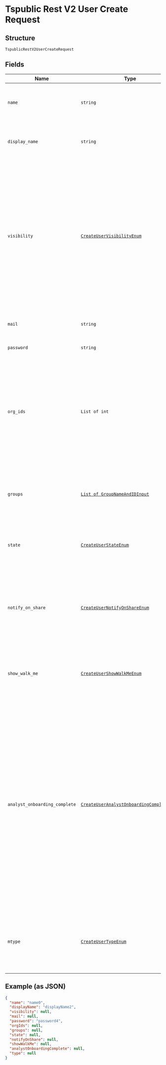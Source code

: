 
# Tspublic Rest V2 User Create Request

## Structure

`TspublicRestV2UserCreateRequest`

## Fields

| Name | Type | Tags | Description |
|  --- | --- | --- | --- |
| `name` | `string` | Required | Name of the user account. The username string must be unique. |
| `display_name` | `string` | Required | A display name string for the user, usually their first and last name. |
| `visibility` | [`CreateUserVisibilityEnum`](../../doc/models/create-user-visibility-enum.md) | Optional | Visibility of the user. The visibility attribute is set to DEFAULT when creating a user.<br><br>The DEFAULT attribute makes a user visible to other users and user groups, and thus allows them to share objects.<br>**Default**: `'DEFAULT'` |
| `mail` | `string` | Optional | Email id associated with the user account |
| `password` | `string` | Required | Password for the user account. |
| `org_ids` | `List of int` | Optional | This is applicable only if organization feature is enabled in the cluster.<br><br>Array of org identifiers. If no value is provided, the organization associated with the login session is considered. |
| `groups` | [`List of GroupNameAndIDInput`](../../doc/models/group-name-and-id-input.md) | Optional | A JSON array of group names or GUIDs or both. When both are given then id is considered |
| `state` | [`CreateUserStateEnum`](../../doc/models/create-user-state-enum.md) | Optional | Status of user account. acitve or inactive.<br>**Default**: `'ACTIVE'` |
| `notify_on_share` | [`CreateUserNotifyOnShareEnum`](../../doc/models/create-user-notify-on-share-enum.md) | Optional | User preference for receiving email notifications when another ThoughtSpot user shares answers or pinboards.<br>**Default**: `'true'` |
| `show_walk_me` | [`CreateUserShowWalkMeEnum`](../../doc/models/create-user-show-walk-me-enum.md) | Optional | The user preference for revisiting the onboarding experience.<br>**Default**: `'true'` |
| `analyst_onboarding_complete` | [`CreateUserAnalystOnboardingCompleteEnum`](../../doc/models/create-user-analyst-onboarding-complete-enum.md) | Optional | ThoughtSpot provides an interactive guided walkthrough to onboard new users. The onboarding experience leads users through a set of actions to help users get started and accomplish their tasks quickly.<br><br>The users can turn off the Onboarding experience and access it again when they need assistance with the ThoughtSpot UI.<br>**Default**: `'false'` |
| `mtype` | [`CreateUserTypeEnum`](../../doc/models/create-user-type-enum.md) | Optional | Type of user. LOCAL_USER indicates that the user is created locally in the ThoughtSpot system.<br>**Default**: `'LOCAL_USER'` |

## Example (as JSON)

```json
{
  "name": "name0",
  "displayName": "displayName2",
  "visibility": null,
  "mail": null,
  "password": "password4",
  "orgIds": null,
  "groups": null,
  "state": null,
  "notifyOnShare": null,
  "showWalkMe": null,
  "analystOnboardingComplete": null,
  "type": null
}
```

